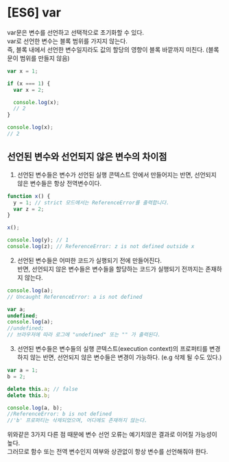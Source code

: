 # [ES6] var

var문은 변수를 선언하고 선택적으로 초기화할 수 있다.  
var로 선언한 변수는 블록 범위를 가지지 않는다.  
즉, 블록 내에서 선언한 변수일지라도 값의 할당의 영향이 블록 바깥까지 미친다.
(블록문이 범위를 만들지 않음)

```js
var x = 1;

if (x === 1) {
  var x = 2;

  console.log(x);
  // 2
}

console.log(x);
// 2
```

## 선언된 변수와 선언되지 않은 변수의 차이점

1. 선언된 변수들은 변수가 선언된 실행 콘텍스트 안에서 만들어지는 반면, 선언되지 않은 변수들은 항상 전역변수이다.

```js
function x() {
  y = 1; // strict 모드에서는 ReferenceError를 출력합니다.
  var z = 2;
}

x();

console.log(y); // 1
console.log(z); // ReferenceError: z is not defined outside x
```

2. 선언된 변수들은 어떠한 코드가 실행되기 전에 만들어진다.  
   반면, 선언되지 않은 변수들은 변수들을 할당하는 코드가 실행되기 전까지는 존재하지 않는다.

```js
console.log(a);
// Uncaught ReferenceError: a is not defined
```

```js
var a;
undefined;
console.log(a);
//undefined;
// 브라우저에 따라 로그에 "undefined" 또는 "" 가 출력된다.
```

3. 선언된 변수들은 변수들의 실행 콘텍스트(execution context)의 프로퍼티를 변경하지 않는 반면, 선언되지 않은 변수들은 변경이 가능하다. (e.g 삭제 될 수도 있다.)

```js
var a = 1;
b = 2;

delete this.a; // false
delete this.b;

console.log(a, b);
//ReferenceError: b is not defined
//'b' 프로퍼티는 삭제되었으며, 어디에도 존재하지 않는다.
```

위와같은 3가지 다른 점 때문에 변수 선언 오류는 예기치않은 결과로 이어질 가능성이 높다.  
그러므로 함수 또는 전역 변수인지 여부와 상관없이 항상 변수를 선언해줘야 한다.
